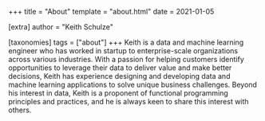 +++
title = "About"
template = "about.html"
date = 2021-01-05

[extra]
author = "Keith Schulze"

[taxonomies]
tags = ["about"]
+++
Keith is a data and machine learning engineer who has worked in startup to enterprise-scale organizations across various industries. With a passion for helping customers identify opportunities to leverage their data to deliver value and make better decisions, Keith has experience designing and developing data and machine learning applications to solve unique business challenges. Beyond his interest in data, Keith is a proponent of functional programming principles and practices, and he is always keen to share this interest with others.
<!-- more -->

